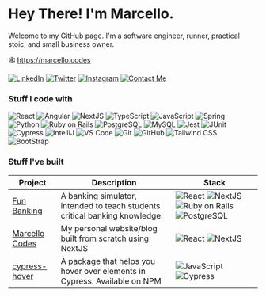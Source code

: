 # Hey There! I'm Marcello.

Welcome to my GitHub page.  I'm a software engineer, runner, practical stoic, and small business owner.

🕸 https://marcello.codes

[![LinkedIn](https://img.shields.io/static/v1?label=&message=LinkedIn&color=%230A66C2&logo=linkedin&logoColor=white)](https://www.linkedin.com/in/marcello-sabino/) [![Twitter](https://img.shields.io/static/v1?label=&message=Twitter&color=%231DA1F2&logo=twitter&logoColor=white)](https://twitter.com/marcellocodes) [![Instagram](https://img.shields.io/static/v1?label=&message=Instagram&color=%23E4405F&logo=instagram&logoColor=white)](https://twitter.com/marcellocodes) [![Contact Me](https://img.shields.io/static/v1?label=&message=Contact+Me&color=%23005FF9&logo=mail.ru&logoColor=white)](mailto:hey@marcello.codes)

### Stuff I code with
![React](https://img.shields.io/badge/React-61DAFB?logo=react&logoColor=gray) ![Angular](https://img.shields.io/badge/Angular-DD0031?logo=angular&logoColor=white) ![NextJS](https://img.shields.io/static/v1?label=&message=NextJS&color=%23000000&logo=next.JS&logoColor=white) ![TypeScript](https://img.shields.io/static/v1?label=&message=TypeScript&color=%233178C6&logo=typescript&logoColor=white) ![JavaScript](https://img.shields.io/badge/JavaScript-F7DF1E?logo=javascript&logoColor=gray) ![Spring](https://img.shields.io/static/v1?label=&message=Spring&color=%236DB33F&logo=spring&logoColor=white) ![Python](https://img.shields.io/static/v1?label=&message=Python&color=%233776AB&logo=python&logoColor=white) ![Ruby on Rails](https://img.shields.io/static/v1?label=&message=Ruby+on+Rails&color=%23CC0000&logo=ruby+on+rails&logoColor=white) ![PostgreSQL](https://img.shields.io/static/v1?label=&message=PostgreSQL&color=%234169E1&logo=PostgreSQL&logoColor=white) ![MySQL](https://img.shields.io/static/v1?label=&message=MySQL&color=%234479A1&logo=MySQL&logoColor=white) ![Jest](https://img.shields.io/static/v1?label=&message=Jest&color=%23C21325&logo=jest&logoColor=white) ![JUnit](https://img.shields.io/static/v1?label=&message=JUnit&color=%2325A162&logo=junit5&logoColor=white) ![Cypress](https://img.shields.io/static/v1?label=&message=Cypress&color=%2317202C&logo=cypress&logoColor=white) ![IntelliJ](https://img.shields.io/static/v1?label=&message=IntelliJ&color=%23000000&logo=intellij+idea&logoColor=white) ![VS Code](https://img.shields.io/static/v1?label=&message=VS+Code&color=%23007ACC&logo=visual+studio+code&logoColor=white) ![Git](https://img.shields.io/static/v1?label=&message=Git&color=%23F05032&logo=git&logoColor=white) ![GitHub](https://img.shields.io/static/v1?label=&message=GitHub&color=%23181717&logo=github&logoColor=white) ![Tailwind CSS](https://img.shields.io/static/v1?label=&message=Tailwind+CSS&color=%2306B6D4&logo=tailwind+css&logoColor=white) ![BootStrap](https://img.shields.io/static/v1?label=&message=BootStrap&color=%237952B3&logo=bootstrap&logoColor=white) 
      
### Stuff I've built
| Project | Description | Stack |
| --- | --- | --- |
| [Fun Banking](https://fun-banking.com) | A banking simulator, intended to teach students critical banking knowledge. | ![React](https://img.shields.io/badge/React-61DAFB?logo=react&logoColor=gray) ![NextJS](https://img.shields.io/static/v1?label=&message=NextJS&color=%23000000&logo=next.JS&logoColor=white) ![Ruby on Rails](https://img.shields.io/static/v1?label=&message=Ruby+on+Rails&color=%23CC0000&logo=ruby+on+rails&logoColor=white) ![PostgreSQL](https://img.shields.io/static/v1?label=&message=PostgreSQL&color=%234169E1&logo=PostgreSQL&logoColor=white)|
| [Marcello Codes](https://marcello.codes) | My personal website/blog built from scratch using NextJS | ![React](https://img.shields.io/badge/React-61DAFB?logo=react&logoColor=gray) ![NextJS](https://img.shields.io/static/v1?label=&message=NextJS&color=%23000000&logo=next.JS&logoColor=white) |
| [cypress-hover](https://github.com/marcellosabino/cypress-hover) | A package that helps you hover over elements in Cypress. Available on NPM | ![JavaScript](https://img.shields.io/badge/JavaScript-F7DF1E?logo=javascript&logoColor=gray) ![Cypress](https://img.shields.io/static/v1?label=&message=Cypress&color=%2317202C&logo=cypress&logoColor=white) |
